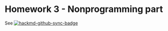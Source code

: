  # Homework 3 - Nonprogramming part
 
 See 
 [![hackmd-github-sync-badge](https://hackmd.io/JZUhv-byTRqV46cumxZ9Xw/badge)](https://hackmd.io/JZUhv-byTRqV46cumxZ9Xw)
